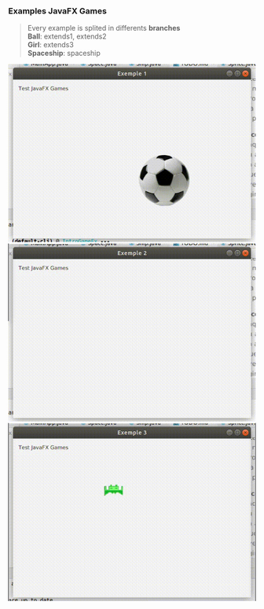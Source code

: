 ### Examples JavaFX Games

>Every example is splited in differents **branches**</br>
>**Ball**: extends1, extends2</br>
>**Girl**: extends3</br>
>**Spaceship**: spaceship</br>


![Pilota](src/main/captures/ball.gif)
![Noia](src/main/captures/girl.gif)
![Nau espacial](src/main/captures/ship.gif)
